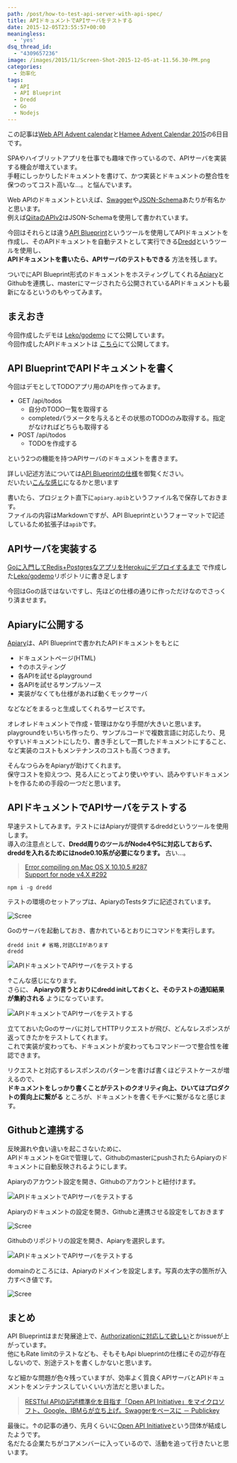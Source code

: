 ```yaml
---
path: /post/how-to-test-api-server-with-api-spec/
title: APIドキュメントでAPIサーバをテストする
date: 2015-12-05T23:55:57+00:00
meaningless:
  - 'yes'
dsq_thread_id:
  - "4309657236"
image: /images/2015/11/Screen-Shot-2015-12-05-at-11.56.30-PM.png
categories:
  - 効率化
tags:
  - API
  - API Blueprint
  - Dredd
  - Go
  - Nodejs
---
```

この記事は[Web API Advent calendar](http://qiita.com/advent-calendar/2015/web_api)と[Hamee Advent Calendar 2015](http://qiita.com/advent-calendar/2015/hamee)の6日目です。

SPAやハイブリットアプリを仕事でも趣味で作っているので、APIサーバを実装する機会が増えています。  
手軽にしっかりしたドキュメントを書けて、かつ実装とドキュメントの整合性を保つのってコスト高いな…。と悩んでいます。

Web APIのドキュメントといえば、[Swagger](http://swagger.io/)や[JSON-Schema](http://json-schema.org/)あたりが有名かと思います。  
例えば[QiitaのAPIv2](https://qiita.com/api/v2/docs)はJSON-Schemaを使用して書かれています。

今回はそれらとは違う[API Blueprint](https://apiblueprint.org/)というツールを使用してAPIドキュメントを作成し、そのAPIドキュメントを自動テストとして実行できる[Dredd](https://github.com/apiaryio/dredd)というツールを使用し、  
**APIドキュメントを書いたら、APIサーバのテストもできる** 方法を残します。

ついでにAPI Blueprint形式のドキュメントをホスティングしてくれる[Apiary](https://apiary.io/)とGithubを連携し、masterにマージされたら公開されているAPIドキュメントも最新になるというのもやってみます。

<!--more-->

まえおき
----------------------------------------

今回作成したデモは [Leko/godemo](https://github.com/Leko/godemo) にて公開しています。  
今回作成したAPIドキュメントは [こちら](http://docs.godemo.apiary.io/#)にて公開してます。

## API BlueprintでAPIドキュメントを書く

今回はデモとしてTODOアプリ用のAPIを作ってみます。

  * GET /api/todos 
      * 自分のTODO一覧を取得する
      * completedパラメータを与えるとその状態のTODOのみ取得する。指定がなければどちらも取得する
  * POST /api/todos 
      * TODOを作成する

という2つの機能を持つAPIサーバのドキュメントを書きます。

詳しい記述方法については[API Blueprintの仕様](https://github.com/apiaryio/api-blueprint/blob/master/API%20Blueprint%20Specification.md)を御覧ください。  
だいたい[こんな感じ](https://github.com/Leko/godemo/blob/master/apiary.apib)になるかと思います

書いたら、プロジェクト直下に`apiary.apib`というファイル名で保存しておきます。  
ファイルの内容はMarkdownですが、API Blueprintというフォーマットで記述しているため拡張子は`apib`です。

APIサーバを実装する
----------------------------------------

[Goに入門してRedis+PostgresなアプリをHerokuにデプロイするまで](/post/introduction-of-golang/) で作成した[Leko/godemo](https://github.com/Leko/godemo)リポジトリに書き足します

今回はGoの話ではないですし、先ほどの仕様の通りに作っただけなのでさっくり済ませます。

Apiaryに公開する
----------------------------------------

[Apiary](https://apiary.io/)は、API Blueprintで書かれたAPIドキュメントをもとに

  * ドキュメントページ(HTML)
  * ↑のホスティング
  * 各APIを試せるplayground
  * 各APIを試せるサンプルソース
  * 実装がなくても仕様があれば動くモックサーバ

などなどをまるっと生成してくれるサービスです。

オレオレドキュメントで作成・管理はかなり手間が大きいと思います。  
playgroundをいちいち作ったり、サンプルコードで複数言語に対応したり、見やすいドキュメントにしたり、書き手として一貫したドキュメントにすること、など実装のコストもメンテナンスのコストも高くつきます。

そんなつらみをApiaryが助けてくれます。  
保守コストを抑えつつ、見る人にとってより使いやすい、読みやすいドキュメントを作るための手段の一つだと思います。

APIドキュメントでAPIサーバをテストする
----------------------------------------

早速テストしてみます。テストにはApiaryが提供するdreddというツールを使用します。  
導入の注意点として、**Dredd周りのツールがNode4や5に対応しておらず、dreddを入れるためにはnode0.10系が必要になります。** 古い…。

> [Error compiling on Mac OS X 10.10.5 #287](https://github.com/apiaryio/dredd/issues/287)  
> [Support for node v4.X #292](https://github.com/apiaryio/dredd/issues/292)

```shell
npm i -g dredd
```

テストの環境のセットアップは、ApiaryのTestsタブに記述されています。


![Scree](/images/2015/12/Screen-Shot-2015-12-06-at-12.03.57-AM.png)



Goのサーバを起動しておき、書かれているとおりにコマンドを実行します。

```shell
dredd init # 省略,対話CLIがあります
dredd
```


![APIドキュメントでAPIサーバをテストする](/images/2015/11/Screen-Shot-2015-12-06-at-1.25.59-AM.png)



↑こんな感じになります。  
さらに、 **Apiaryの言うとおりにdredd initしておくと、そのテストの通知結果が集約される** ようになっています。


![APIドキュメントでAPIサーバをテストする](/images/2015/11/Screen-Shot-2015-12-06-at-1.27.02-AM.png)



立てておいたGoのサーバに対してHTTPリクエストが飛び、どんなレスポンスが返ってきたかをテストしてくれます。  
これで実装が変わっても、ドキュメントが変わってもコマンド一つで整合性を確認できます。

リクエストと対応するレスポンスのパターンを書けば書くほどテストケースが増えるので、  
**ドキュメントをしっかり書くことがテストのクオリティ向上、ひいてはプロダクトの質向上に繋がる** ところが、ドキュメントを書くモチベに繋がるなと感じます。

Githubと連携する
----------------------------------------

反映漏れや食い違いを起こさないために、  
APIドキュメントをGitで管理して、GithubのmasterにpushされたらApiaryのドキュメントに自動反映されるようにします。

Apiaryのアカウント設定を開き、Githubのアカウントと紐付けます。   

![APIドキュメントでAPIサーバをテストする](/images/2015/12/Screen-Shot-2015-12-05-at-2.51.19-PM.png)



Apiaryのドキュメントの設定を開き、Githubと連携させる設定をしておきます   

![Scree](/images/2015/11/Screen-Shot-2015-12-06-at-1.05.14-AM.png)



Githubのリポジトリの設定を開き、Apiaryを選択します。   

![APIドキュメントでAPIサーバをテストする](/images/2015/12/Screen-Shot-2015-12-05-at-2.52.55-PM.png)



domainのところには、Apiaryのドメインを設定します。写真の太字の箇所が入力すべき値です。   

![Scree](/images/2015/12/Screen-Shot-2015-12-05-at-2.53.30-PM.png)



まとめ
----------------------------------------

API Blueprintはまだ発展途上で、[Authorizationに対応して欲しい](https://github.com/apiaryio/api-blueprint/issues/11)とかissueが上がっています。  
他にもRate limitのテストなども、そもそもApi blueprintの仕様にその辺が存在しないので、別途テストを書くしかないと思います。

など細かな問題が色々残っていますが、効率よく質良くAPIサーバとAPIドキュメントをメンテナンスしていくいい方法だと思いました。

> [RESTful APIの記述標準化を目指す「Open API Initiative」をマイクロソフト、Google、IBMらが立ち上げ。Swaggerをベースに － Publickey](http://www.publickey1.jp/blog/15/open_api_initiative.html)

最後に。↑の記事の通り、先月くらいに[Open API Initiative](https://openapis.org/)という団体が結成したようです。  
名だたる企業たちがコアメンバーに入っているので、活動を追って行きたいと思います。

<div style="font-size:0px;height:0px;line-height:0px;margin:0;padding:0;clear:both">
</div>